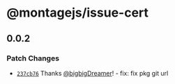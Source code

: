 # @montagejs/issue-cert

## 0.0.2

### Patch Changes

- [`237cb76`](https://github.com/bigbigDreamer/montage/commit/237cb76) Thanks [@bigbigDreamer](https://github.com/bigbigDreamer)! - fix: fix pkg git url
